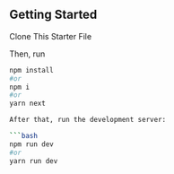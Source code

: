 ## Getting Started

Clone This Starter File

Then, run

````bash
npm install
#or
npm i
#or
yarn next

After that, run the development server:

```bash
npm run dev
#or
yarn run dev
````
